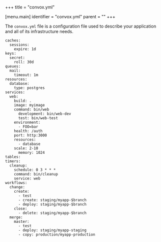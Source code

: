 +++
title = "convox.yml"

[menu.main]
  identifier = "convox.yml"
  parent = ""
+++

The `convox.yml` file is a configuration file used to describe your application and all of its infrastructure needs.

```
caches:
  sessions:
    expire: 1d
keys:
  secret:
    roll: 30d
queues:
  mail:
    timeout: 1m
resources:
  database:
    type: postgres
services:
  web:
    build: .
    image: myimage
    command: bin/web
      development: bin/web-dev
      test: bin/web-test
    environment:
      - FOO=bar
    health: /auth
    port: http:3000
    resources:
      - database
    scale: 2-10
      memory: 1024
tables:
timers:
  cleanup:
    schedule: 0 3 * * *
    command: bin/cleanup
    service: web
workflows:
  change:
    create:
      - test
      - create: staging/myapp-$branch
      - deploy: staging/myapp-$branch
    close:
      - delete: staging/myapp-$branch
  merge:
    master:
      - test
      - deploy: staging/myapp-staging
      - copy: production/myapp-production
```
